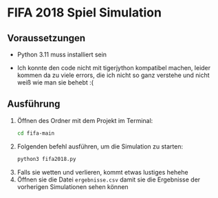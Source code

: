 # FIFA 2018 Spiel Simulation

## Voraussetzungen

- Python 3.11 muss installiert sein

- Ich konnte den code nicht mit tigerjython kompatibel machen, leider kommen da zu viele errors, die ich nicht so ganz verstehe und nicht weiß wie man sie behebt :(

## Ausführung

1. Öffnen des Ordner mit dem Projekt im Terminal:
   ```bash
   cd fifa-main
   ```
3. Folgenden befehl ausführen, um die Simulation zu starten:
   ```python
   python3 fifa2018.py
   ```
4. Falls sie wetten und verlieren, kommt etwas lustiges hehehe
5. Öffnen sie die Datei `ergebnisse.csv` damit sie die Ergebnisse der vorherigen Simulationen sehen können
